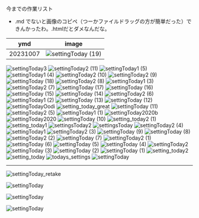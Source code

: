 <link rel="stylesheet" type="text/css" href="/assets/css/styles.css">

今までの作業リスト

* .md でないと画像のコピペ（つーかファイルドラッグの方が簡単だった）できんかったわ。.htmlだとダメなんだな。

| ymd | image |
| - | - |
| 20231007 |![settingToday (19)](https://github.com/jamad/jamad.github.io/assets/949913/d8d6ef73-27a5-4fae-9dd3-7bd29859b581)|

![settingToday3](https://github.com/jamad/jamad.github.io/assets/949913/c54c495c-f232-4afd-9c3d-62a368e12260)
![settingToday2 (11)](https://github.com/jamad/jamad.github.io/assets/949913/6d07de9b-02c2-47fd-801c-1f895208421f)
![settingToday1 (5)](https://github.com/jamad/jamad.github.io/assets/949913/e66df179-8aad-4342-a589-4b70aacd2dd2)
![settingToday1 (4)](https://github.com/jamad/jamad.github.io/assets/949913/fad8be89-b539-45d1-a410-4d9ca548b1ac)
![settingToday2 (10)](https://github.com/jamad/jamad.github.io/assets/949913/46ec534e-dab1-4cf1-b5cb-e5fe8978e151)
![settingToday2 (9)](https://github.com/jamad/jamad.github.io/assets/949913/a413c500-4061-46e4-88ed-9d324141a7c7)
![settingToday (18)](https://github.com/jamad/jamad.github.io/assets/949913/69b049c7-8753-4007-9edc-8569f7b86c2f)
![settingToday2 (8)](https://github.com/jamad/jamad.github.io/assets/949913/3398f4d1-baa5-487b-90b6-3e32607df6eb)
![settingToday1 (3)](https://github.com/jamad/jamad.github.io/assets/949913/2a3c3dc8-7a26-4e16-9f19-829c2a358c92)
![settingToday2 (7)](https://github.com/jamad/jamad.github.io/assets/949913/fd0e195c-512f-4f1f-bdbb-be9e32b5b0a1)
![settingToday (17)](https://github.com/jamad/jamad.github.io/assets/949913/79fbc5ae-016e-4217-a00a-bbc42ee5ddd9)
![settingToday (16)](https://github.com/jamad/jamad.github.io/assets/949913/0c83233e-b5c3-410f-8342-d4fd67171a24)
![settingToday (15)](https://github.com/jamad/jamad.github.io/assets/949913/3a03bb2b-ec59-4452-88bb-2d99ce9f4730)
![settingToday (14)](https://github.com/jamad/jamad.github.io/assets/949913/5f418f57-c838-42eb-8fec-78c78699d97f)
![settingToday2 (6)](https://github.com/jamad/jamad.github.io/assets/949913/96c0a382-3104-4db1-994d-5e5f11ee15ba)
![settingToday1 (2)](https://github.com/jamad/jamad.github.io/assets/949913/88cbdd4a-9cb8-4b70-8715-310fb59a3a95)
![settingToday (13)](https://github.com/jamad/jamad.github.io/assets/949913/4186ce12-c545-48c4-b9c0-3d0d1cc00a39)
![settingToday (12)](https://github.com/jamad/jamad.github.io/assets/949913/bffbb4eb-0b82-4458-a227-f3d95d273ebe)
![settingTodayOodi](https://github.com/jamad/jamad.github.io/assets/949913/309635b5-43c4-4fd0-8d9c-f35e053ad8a3)
![setting_today_great](https://github.com/jamad/jamad.github.io/assets/949913/b880d174-5bbd-4d6b-aa7d-72b2c37e9b16)
![settingToday (11)](https://github.com/jamad/jamad.github.io/assets/949913/0a493788-c5e6-41b4-a783-4145ac4ced94)
![settingToday2 (5)](https://github.com/jamad/jamad.github.io/assets/949913/2713df3e-be77-4aee-8708-64985202f46c)
![settingToday1 (1)](https://github.com/jamad/jamad.github.io/assets/949913/a86e860a-b848-42e0-b186-f0b1c1d6d3e4)
![settingToday2020b](https://github.com/jamad/jamad.github.io/assets/949913/63dac272-4be9-4c1c-b31e-30b2edc65f3a)
![settingToday2020](https://github.com/jamad/jamad.github.io/assets/949913/0f1c959b-dcd0-484a-be71-60a217809d96)
![settingToday (10)](https://github.com/jamad/jamad.github.io/assets/949913/dc7c4910-6af2-4143-9a23-a56239b05392)
![setting_today2 (1)](https://github.com/jamad/jamad.github.io/assets/949913/7d9d7585-2e7b-49cf-b8a4-3df1adfd3ddc)
![setting_today1](https://github.com/jamad/jamad.github.io/assets/949913/e7f6019e-5577-4c19-be14-0c9d5442a4d8)
![settingsToday2](https://github.com/jamad/jamad.github.io/assets/949913/3e17f5e9-537e-4861-ad75-093d30308427)
![settingsToday](https://github.com/jamad/jamad.github.io/assets/949913/89fc68eb-477c-4483-a588-ed8a1333e1bd)
![settingToday2 (4)](https://github.com/jamad/jamad.github.io/assets/949913/98f5a2cc-9346-4d4d-8236-92f4c8b952c7)
![settingToday1](https://github.com/jamad/jamad.github.io/assets/949913/48110998-970c-4ce4-b19d-fb1f6effa872)
![settingToday2 (3)](https://github.com/jamad/jamad.github.io/assets/949913/8589b9e3-d1a2-474c-87c0-444c5c93d5e6)
![settingToday (9)](https://github.com/jamad/jamad.github.io/assets/949913/786ac7d5-2b96-411e-bd2a-c34e09a1951f)
![settingToday (8)](https://github.com/jamad/jamad.github.io/assets/949913/c96b1b26-28e6-4469-a81b-3b316873042c)
![settingToday2 (2)](https://github.com/jamad/jamad.github.io/assets/949913/6141b88c-1b54-4bdc-85ab-0fcdeb14e3b7)
![settingToday (7)](https://github.com/jamad/jamad.github.io/assets/949913/1bc2b614-03dd-4a30-8b59-4ab019663857)
![settingToday2 (1)](https://github.com/jamad/jamad.github.io/assets/949913/80438800-4136-49d6-9ec9-4bf8faf16b56)
![settingToday (6)](https://github.com/jamad/jamad.github.io/assets/949913/c75dd6df-2d45-49b4-9404-184f8f3b44dc)
![settingToday (5)](https://github.com/jamad/jamad.github.io/assets/949913/8930f7ab-d516-4692-bcd1-f5252b0de964)
![settingToday (4)](https://github.com/jamad/jamad.github.io/assets/949913/f6c609a2-766f-48d4-9acf-fb6d86cc9caf)
![settingToday2](https://github.com/jamad/jamad.github.io/assets/949913/8c9ae967-9a9e-4d0b-9065-0c10043c0119)
![settingToday (3)](https://github.com/jamad/jamad.github.io/assets/949913/0219fb9d-379a-4d3a-b64d-ddb6d59f4d20)
![settingToday (2)](https://github.com/jamad/jamad.github.io/assets/949913/7fde7e30-34ef-4901-8f19-9545eac1a407)
![settingToday (1)](https://github.com/jamad/jamad.github.io/assets/949913/00343b21-b5b5-4d6e-abf6-088274e9afe2)
![setting_today2](https://github.com/jamad/jamad.github.io/assets/949913/cdde6a7d-4d1e-485c-b8cc-68a26582311e)
![setting_today](https://github.com/jamad/jamad.github.io/assets/949913/90ccb877-db72-443d-9981-3f7b09080775)
![todays_settings](https://github.com/jamad/jamad.github.io/assets/949913/a90ad75c-153f-4d69-bbe3-8ae435f3a3d3)
![settingToday](https://github.com/jamad/jamad.github.io/assets/949913/efbf0bc2-75fd-4554-a612-40ec34766df4)


---


![settingToday_retake](https://github.com/jamad/jamad.github.io/assets/949913/f0259ab4-bf6b-4de4-93f1-a10e00f11cfd)


![settingToday](https://github.com/jamad/jamad.github.io/assets/949913/f157b5ae-816e-4d64-8668-bf77e40ec66a)


![settingToday](https://github.com/jamad/jamad.github.io/assets/949913/3810ba69-7bff-4e9f-a81d-95d3b7e8efb2)

![settingToday](https://github.com/jamad/jamad.github.io/assets/949913/ce4054dd-3906-47d8-bc0f-82b3b001bcee)

